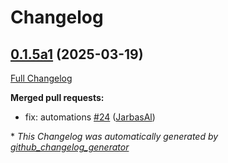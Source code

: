 # Changelog

## [0.1.5a1](https://github.com/OpenVoiceOS/ovos-PHAL-plugin-ipgeo/tree/0.1.5a1) (2025-03-19)

[Full Changelog](https://github.com/OpenVoiceOS/ovos-PHAL-plugin-ipgeo/compare/0.1.4...0.1.5a1)

**Merged pull requests:**

- fix: automations [\#24](https://github.com/OpenVoiceOS/ovos-PHAL-plugin-ipgeo/pull/24) ([JarbasAl](https://github.com/JarbasAl))



\* *This Changelog was automatically generated by [github_changelog_generator](https://github.com/github-changelog-generator/github-changelog-generator)*
